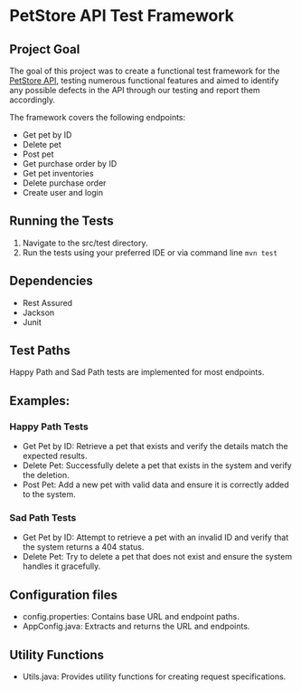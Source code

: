 # PetStore API Test Framework
## Project Goal

The goal of this project was to create a functional test framework for the [PetStore API](https://petstore3.swagger.io/#/), testing numerous functional features and aimed to identify any possible defects in the API through our testing and report them accordingly.

The framework covers the following endpoints:
- Get pet by ID
- Delete pet
- Post pet
- Get purchase order by ID
- Get pet inventories
- Delete purchase order
- Create user and login


## Running the Tests 

1. Navigate to the src/test directory.
2. Run the tests using your preferred IDE or via command line
   ` mvn test `

## Dependencies 
   - Rest Assured
   - Jackson
   - Junit

## Test Paths

 Happy Path and Sad Path tests are implemented for most endpoints.

## Examples:

 ### Happy Path Tests
- Get Pet by ID: Retrieve a pet that exists and verify the details match the expected results.
- Delete Pet: Successfully delete a pet that exists in the system and verify the deletion.
- Post Pet: Add a new pet with valid data and ensure it is correctly added to the system.
 ### Sad Path Tests
- Get Pet by ID: Attempt to retrieve a pet with an invalid ID and verify that the system returns a 404 status.
- Delete Pet: Try to delete a pet that does not exist and ensure the system handles it gracefully.


## Configuration files 

- config.properties: Contains base URL and endpoint paths.
- AppConfig.java: Extracts and returns the URL and endpoints.

## Utility Functions 
 - Utils.java: Provides utility functions for creating request specifications.


